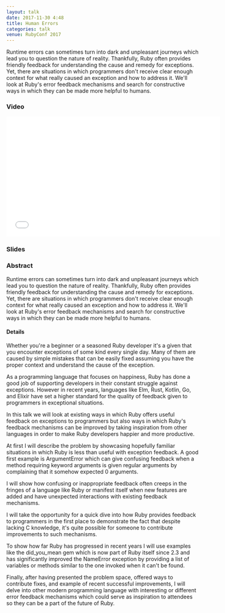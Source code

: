 ```yaml
---
layout: talk
date: 2017-11-30 4:48
title: Human Errors
categories: talk
venue: RubyConf 2017
---
```

Runtime errors can sometimes turn into dark and unpleasant journeys which lead you to question the nature of reality. Thankfully, Ruby often provides friendly feedback for understanding the cause and remedy for exceptions. Yet, there are situations in which programmers don't receive clear enough context for what really caused an exception and how to address it. We'll look at Ruby's error feedback mechanisms and search for constructive ways in which they can be made more helpful to humans.

### Video

<iframe width="560" height="315" src="//www.youtube.com/embed/eASsqQsaNOA" frameborder="0" allowfullscreen></iframe>

### Slides

<script async class="speakerdeck-embed" data-id="92b55fe4a2b440ce851035848e749c71" data-ratio="1.77777777777778" src="//speakerdeck.com/assets/embed.js"></script>

### Abstract

Runtime errors can sometimes turn into dark and unpleasant journeys which lead you to question the nature of reality. Thankfully, Ruby often provides friendly feedback for understanding the cause and remedy for exceptions. Yet, there are situations in which programmers don't receive clear enough context for what really caused an exception and how to address it. We'll look at Ruby's error feedback mechanisms and search for constructive ways in which they can be made more helpful to humans.

#### Details

Whether you're a beginner or a seasoned Ruby developer it's a given that you encounter exceptions of some kind every single day. Many of them are caused by simple mistakes that can be easily fixed assuming you have the proper context and understand the cause of the exception.

As a programming language that focuses on happiness, Ruby has done a good job of supporting developers in their constant struggle against exceptions. However in recent years, languages like Elm, Rust, Kotlin, Go, and Elixir have set a higher standard for the quality of feedback given to programmers in exceptional situations.

In this talk we will look at existing ways in which Ruby offers useful feedback on exceptions to programmers but also ways in which Ruby's feedback mechanisms can be improved by taking inspiration from other languages in order to make Ruby developers happier and more productive.

At first I will describe the problem by showcasing hopefully familiar situations in which Ruby is less than useful with exception feedback. A good first example is ArgumentError which can give confusing feedback when a method requiring keyword arguments is given regular arguments by complaining that it somehow expected 0 arguments.

I will show how confusing or inappropriate feedback often creeps in the fringes of a language like Ruby or manifest itself when new features are added and have unexpected interactions with existing feedback mechanisms.

I will take the opportunity for a quick dive into how Ruby provides feedback to programmers in the first place to demonstrate the fact that despite lacking C knowledge, it's quite possible for someone to contribute improvements to such mechanisms.

To show how far Ruby has progressed in recent years I will use examples like the did_you_mean gem which is now part of Ruby itself since 2.3 and has significantly improved the NameError exception by providing a list of variables or methods similar to the one invoked when it can't be found.

Finally, after having presented the problem space, offered ways to contribute fixes, and example of recent successful improvements, I will delve into other modern programming language with interesting or different error feedback mechanisms which could serve as inspiration to attendees so they can be a part of the future of Ruby.
